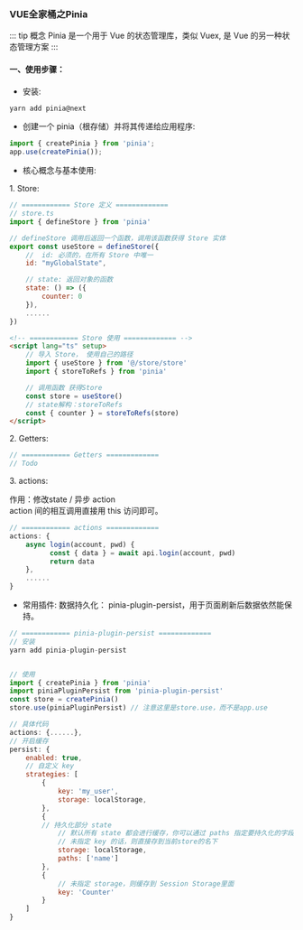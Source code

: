 ### VUE全家桶之Pinia
::: tip 概念
Pinia 是一个用于 Vue 的状态管理库，类似 Vuex, 是 Vue 的另一种状态管理方案
:::

#### 一、使用步骤：
+ 安装:
```js
yarn add pinia@next
```

+ 创建一个 pinia（根存储）并将其传递给应用程序:
```js
import { createPinia } from 'pinia';
app.use(createPinia());
```

+ 核心概念与基本使用:
<p>1. Store:</p>

```js
// ============ Store 定义 =============
// store.ts
import { defineStore } from 'pinia'

// defineStore 调用后返回一个函数，调用该函数获得 Store 实体
export const useStore = defineStore({
    //  id: 必须的，在所有 Store 中唯一
    id: "myGlobalState",

    // state: 返回对象的函数
    state: () => ({
        counter: 0
    }),
    ......
})
```

```html
<!-- ============ Store 使用 ============= -->
<script lang="ts" setup>
    // 导入 Store， 使用自己的路径
    import { useStore } from '@/store/store'
    import { storeToRefs } from 'pinia'

    // 调用函数 获得Store
    const store = useStore()
    // state解构：storeToRefs
    const { counter } = storeToRefs(store)
</script>
```

<p>2. Getters:</p>

```js
// ============ Getters =============
// Todo
```

<p>3. actions:</p>
作用：修改state / 异步 action <br/>
action 间的相互调用直接用 this 访问即可。

```js
// ============ actions =============
actions: {
    async login(account, pwd) {
          const { data } = await api.login(account, pwd)
          return data
    },
    ......
}
```

+ 常用插件:
数据持久化： pinia-plugin-persist，用于页面刷新后数据依然能保持。
```js
// ============ pinia-plugin-persist =============
// 安装
yarn add pinia-plugin-persist


// 使用
import { createPinia } from 'pinia'
import piniaPluginPersist from 'pinia-plugin-persist'
const store = createPinia()
store.use(piniaPluginPersist) // 注意这里是store.use，而不是app.use

// 具体代码
actions: {......},
// 开启缓存
persist: {
    enabled: true,
    // 自定义 key
    strategies: [
        {
            key: 'my_user',
            storage: localStorage,
        },
        {
        // 持久化部分 state
            // 默认所有 state 都会进行缓存，你可以通过 paths 指定要持久化的字段，其他的则不会进行持久化。
            // 未指定 key 的话，则直接存到当前store的名下
            storage: localStorage,
            paths: ['name']
        },
        {
            // 未指定 storage，则缓存到 Session Storage里面
            key: 'Counter'
        }
    ]
}
```

